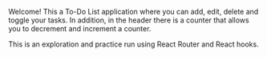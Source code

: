 Welcome! This a To-Do List application where you can add, edit, delete and toggle your tasks. In addition, in the header there is a counter
that allows you to decrement and increment a counter. 

This is an exploration and practice run using React Router and React hooks. 

